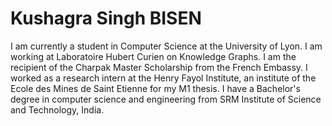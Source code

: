 # Kushagra Singh BISEN

I am currently a student in Computer Science at the University of Lyon. I am working at Laboratoire Hubert Curien on Knowledge Graphs. I am the recipient of the Charpak Master Scholarship from the French Embassy. I worked as a research intern at the Henry Fayol Institute, an institute of the Ecole des Mines de Saint Etienne for my M1 thesis. I have a Bachelor's degree in computer science and engineering from SRM Institute of Science and Technology, India.


